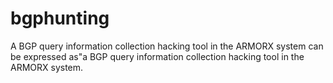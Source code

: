 # bgphunting
A BGP query information collection hacking tool in the ARMORX system can be expressed as"a BGP query information collection hacking tool in the ARMORX system.
